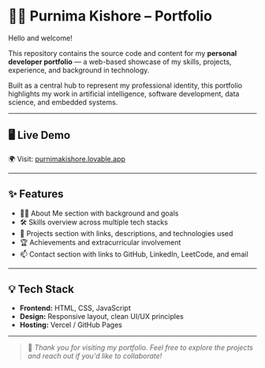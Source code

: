 # 👩‍💻 Purnima Kishore – Portfolio
Hello and welcome!

This repository contains the source code and content for my **personal developer portfolio** — a web-based showcase of my skills, projects, experience, and background in technology.

Built as a central hub to represent my professional identity, this portfolio highlights my work in artificial intelligence, software development, data science, and embedded systems.

---

## 🖥️ Live Demo

🌍 Visit: [purnimakishore.lovable.app](https://purnimakishore.lovable.app)

---

## ✨ Features

- 🧑‍💻 About Me section with background and goals  
- 🛠️ Skills overview across multiple tech stacks  
- 📁 Projects section with links, descriptions, and technologies used  
- 🏆 Achievements and extracurricular involvement  
- 📫 Contact section with links to GitHub, LinkedIn, LeetCode, and email  

---

## 💡 Tech Stack

- **Frontend:** HTML, CSS, JavaScript  
- **Design:** Responsive layout, clean UI/UX principles  
- **Hosting:** Vercel / GitHub Pages 

---

> 💬 *Thank you for visiting my portfolio. Feel free to explore the projects and reach out if you'd like to collaborate!*
